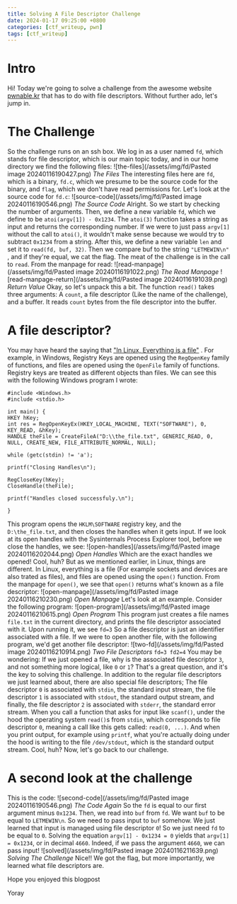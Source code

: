 ```yaml
---
title: Solving A File Descriptor Challenge
date: 2024-01-17 09:25:00 +0800
categories: [ctf_writeup, pwn]
tags: [ctf_writeup]
---
```


# Intro
Hi! Today we're going to solve a challenge from the awesome website [pwnable.kr](https;//pwnable.kr) that has to do with file descriptors. Without further ado, let's jump in.
# The Challenge
So the challenge runs on an ssh box. We log in as a user named `fd`, which stands for file descriptor, which is our main topic today, and in our home directory we find the following files:
![the-files](/assets/img/fd/Pasted image 20240116190427.png)
_The Files_
The interesting files here are `fd`, which is a binary, `fd.c`, which we presume to be the source code for the binary, and `flag`, which we don't have read permissions for. Let's look at the source code for `fd.c`:
![source-code](/assets/img/fd/Pasted image 20240116190546.png)
_The Source Code_
Alright. So we start by checking the number of arguments. Then, we define a new variable `fd`, which we define to be `atoi(argv[1]) - 0x1234`. The `atoi(3)` function takes a string as input and returns the corresponding number. If we were to just pass `argv[1]` without the call to `atoi()`, it wouldn't make sense because we would try to subtract `0x1234` from a string. After this, we define a new variable `len` and set it to `read(fd, buf, 32)`. Then we compare buf to the string `"LETMEWIN\n"` , and if they're equal, we cat the flag. The meat of the challenge is in the call to `read`. From the manpage for read:
![read-manpage](/assets/img/fd/Pasted image 20240116191022.png)
_The Read Manpage_
![read-manpage-return](/assets/img/fd/Pasted image 20240116191039.png)
_Return Value_
Okay, so let's unpack this a bit. The function `read()` takes three arguments: A `count`, a file descriptor (Like the name of the challenge), and a buffer. It reads `count` bytes from the file descriptor into the buffer.
# A file descriptor?
You may have heard the saying that ["In Linux, Everything is a file"](https://en.wikipedia.org/wiki/Everything_is_a_file) . For example, in Windows, Registry Keys are opened using the `RegOpenKey` family of functions, and files are opened using the `OpenFile` family of functions. Registry keys are treated as different objects than files. We can see this with the following Windows program I wrote:
```
#include <Windows.h>  
#include <stdio.h>  
  
int main() {  
HKEY hKey;  
int res = RegOpenKeyEx(HKEY_LOCAL_MACHINE, TEXT("SOFTWARE"), 0, KEY_READ, &hKey);  
HANDLE theFile = CreateFileA("D:\\the_file.txt", GENERIC_READ, 0, NULL, CREATE_NEW, FILE_ATTRIBUTE_NORMAL, NULL);  
  
while (getc(stdin) != 'a');  
  
printf("Closing Handles\n");  
  
RegCloseKey(hKey);  
CloseHandle(theFile);  
  
printf("Handles closed successfuly.\n");  

}
```
This program opens the `HKLM\SOFTWARE` registry key, and the `D:\the_file.txt`, and then closes the handles when it gets input. If we look at its open handles with the Sysinternals Process Explorer tool, before we close the handles, we see:
![open-handles](/assets/img/fd/Pasted image 20240116202044.png)
_Open Handles_
Which are the exact handles we opened! Cool, huh? But as we mentioned earlier, in Linux, things are different. In Linux, everything is a file (For example sockets and devices are also trated as files), and files are opened using the `open()` function. From the manpage for `open()`, we see that `open()` returns what's known as a file descriptor:
![open-manpage](/assets/img/fd/Pasted image 20240116210230.png)
_Open Manpage_
Let's look at an example. Consider the following program:
![open-program](/assets/img/fd/Pasted image 20240116210615.png)
_Open Program_
This program just creates a file names `file.txt` in the current directory, and prints the file descriptor associated with it. Upon running it, we see
`fd=3`
So a file descriptor is just an identifier associated with a file. If we were to open another file, with the following program, we'd get another file descriptor:
![two-fd](/assets/img/fd/Pasted image 20240116210914.png)
_Two File Descriptors_
`fd=3 fd2=4`
You may be wondering: If we just opened a file, why is the associated file descriptor `3`, and not something more logical, like `0` or `1`? That's a great question, and it's the key to solving this challenge. In addition to the regular file descriptors we just learned about, there are also special file descriptors; The file descriptor `0` is associated with `stdin`, the standard input stream, the file descriptor `1` is associated with `stdout`, the standard output stream, and finally, the file descriptor `2` is associated with `stderr`, the standard error stream. When you call a function that asks for input like `scanf()`, under the hood the operating system `read()`s from `stdin`, which corresponds to file descriptor `0`, meaning a call like this gets called: `read(0, ...)`. And when you print output, for example using `printf`, what you're actually doing under the hood is writing to the file `/dev/stdout`, which is the standard output stream. Cool, huh? 
Now, let's go back to our challenge. 
# A second look at the challenge
This is the code:
![second-code](/assets/img/fd/Pasted image 20240116190546.png)
_The Code Again_
So the `fd` is equal to our first argument minus `0x1234`. Then, we read into `buf` from `fd`. We want `buf` to be equal to `LETMEWIN\n`. So we need to pass input to `buf` somehow. We just learned that input is managed using file descriptor `0`! So we just need `fd` to be equal to `0`. Solving the equation `argv[1] - 0x1234 = 0` yields that `argv[1] = 0x1234`, or in decimal `4660`. Indeed, if we pass the argument `4660`, we can pass input!
![solved](/assets/img/fd/Pasted image 20240116211639.png)
_Solving The Challenge_
Nice!! We got the flag, but more importantly, we learned what file descriptors are. 

Hope you enjoyed this blogpost

Yoray
